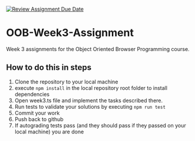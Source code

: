 [![Review Assignment Due Date](https://classroom.github.com/assets/deadline-readme-button-24ddc0f5d75046c5622901739e7c5dd533143b0c8e959d652212380cedb1ea36.svg)](https://classroom.github.com/a/yp5YStFM)
# OOB-Week3-Assignment

Week 3 assignments for the Object Oriented Browser Programming course.

## How to do this in steps

1. Clone the repository to your local machine
2. execute `npm install` in the local repository root folder to install dependencies
3. Open week3.ts file and implement the tasks described there.
4. Run tests to validate your solutions by executing `npm run test`
5. Commit your work
6. Push back to github
7. If autograding tests pass (and they should pass if they passed on your local machine) you are done
